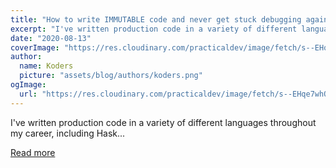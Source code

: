```yaml
---
title: "How to write IMMUTABLE code and never get stuck debugging again"
excerpt: "I've written production code in a variety of different languages throughout my career, including Hask..."
date: "2020-08-13"
coverImage: "https://res.cloudinary.com/practicaldev/image/fetch/s--EHqe7whQ--/c_imagga_scale,f_auto,fl_progressive,h_420,q_auto,w_1000/https://dgls.dev/img/remote/walrus.jpg"
author:
  name: Koders
  picture: "assets/blog/authors/koders.png"
ogImage:
  url: "https://res.cloudinary.com/practicaldev/image/fetch/s--EHqe7whQ--/c_imagga_scale,f_auto,fl_progressive,h_420,q_auto,w_1000/https://dgls.dev/img/remote/walrus.jpg"
---
```


I've written production code in a variety of different languages throughout my career, including Hask...

[Read more](https://dev.to/dglsparsons/how-to-write-immutable-code-and-never-get-stuck-debugging-again-4p1)

